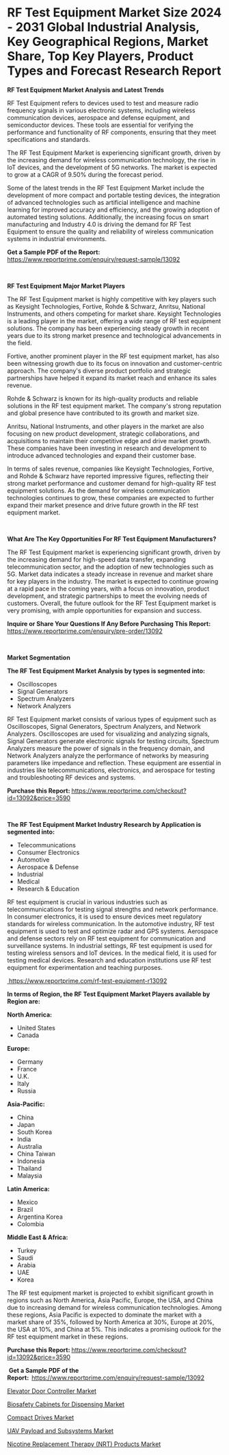 <p><h1>RF Test Equipment Market Size 2024 - 2031 Global Industrial Analysis, Key Geographical Regions, Market Share, Top Key Players, Product Types and Forecast Research Report</h1></p><p><strong>RF Test Equipment Market Analysis and Latest Trends</strong></p>
<p><p>RF Test Equipment refers to devices used to test and measure radio frequency signals in various electronic systems, including wireless communication devices, aerospace and defense equipment, and semiconductor devices. These tools are essential for verifying the performance and functionality of RF components, ensuring that they meet specifications and standards.</p><p>The RF Test Equipment Market is experiencing significant growth, driven by the increasing demand for wireless communication technology, the rise in IoT devices, and the development of 5G networks. The market is expected to grow at a CAGR of 9.50% during the forecast period.</p><p>Some of the latest trends in the RF Test Equipment Market include the development of more compact and portable testing devices, the integration of advanced technologies such as artificial intelligence and machine learning for improved accuracy and efficiency, and the growing adoption of automated testing solutions. Additionally, the increasing focus on smart manufacturing and Industry 4.0 is driving the demand for RF Test Equipment to ensure the quality and reliability of wireless communication systems in industrial environments.</p></p>
<p><strong>Get a Sample PDF of the Report:&nbsp;</strong> <a href="https://www.reportprime.com/enquiry/request-sample/13092">https://www.reportprime.com/enquiry/request-sample/13092</a></p>
<p>&nbsp;</p>
<p><strong>RF Test Equipment Major Market Players</strong></p>
<p><p>The RF Test Equipment market is highly competitive with key players such as Keysight Technologies, Fortive, Rohde & Schwarz, Anritsu, National Instruments, and others competing for market share. Keysight Technologies is a leading player in the market, offering a wide range of RF test equipment solutions. The company has been experiencing steady growth in recent years due to its strong market presence and technological advancements in the field.</p><p>Fortive, another prominent player in the RF test equipment market, has also been witnessing growth due to its focus on innovation and customer-centric approach. The company's diverse product portfolio and strategic partnerships have helped it expand its market reach and enhance its sales revenue.</p><p>Rohde & Schwarz is known for its high-quality products and reliable solutions in the RF test equipment market. The company's strong reputation and global presence have contributed to its growth and market size.</p><p>Anritsu, National Instruments, and other players in the market are also focusing on new product development, strategic collaborations, and acquisitions to maintain their competitive edge and drive market growth. These companies have been investing in research and development to introduce advanced technologies and expand their customer base.</p><p>In terms of sales revenue, companies like Keysight Technologies, Fortive, and Rohde & Schwarz have reported impressive figures, reflecting their strong market performance and customer demand for high-quality RF test equipment solutions. As the demand for wireless communication technologies continues to grow, these companies are expected to further expand their market presence and drive future growth in the RF test equipment market.</p></p>
<p>&nbsp;</p>
<p><strong>What Are The Key Opportunities For RF Test Equipment Manufacturers?</strong></p>
<p><p>The RF Test Equipment market is experiencing significant growth, driven by the increasing demand for high-speed data transfer, expanding telecommunication sector, and the adoption of new technologies such as 5G. Market data indicates a steady increase in revenue and market share for key players in the industry. The market is expected to continue growing at a rapid pace in the coming years, with a focus on innovation, product development, and strategic partnerships to meet the evolving needs of customers. Overall, the future outlook for the RF Test Equipment market is very promising, with ample opportunities for expansion and success.</p></p>
<p><strong>Inquire or Share Your Questions If Any Before Purchasing This Report:</strong> <a href="https://www.reportprime.com/enquiry/pre-order/13092">https://www.reportprime.com/enquiry/pre-order/13092</a></p>
<p>&nbsp;</p>
<p><strong>Market Segmentation</strong></p>
<p><strong>The RF Test Equipment Market Analysis by types is segmented into:</strong></p>
<p><ul><li>Oscilloscopes</li><li>Signal Generators</li><li>Spectrum Analyzers</li><li>Network Analyzers</li></ul></p>
<p><p>RF Test Equipment market consists of various types of equipment such as Oscilloscopes, Signal Generators, Spectrum Analyzers, and Network Analyzers. Oscilloscopes are used for visualizing and analyzing signals, Signal Generators generate electronic signals for testing circuits, Spectrum Analyzers measure the power of signals in the frequency domain, and Network Analyzers analyze the performance of networks by measuring parameters like impedance and reflection. These equipment are essential in industries like telecommunications, electronics, and aerospace for testing and troubleshooting RF devices and systems.</p></p>
<p><strong>Purchase this Report:&nbsp;</strong><a href="https://www.reportprime.com/checkout?id=13092&price=3590">https://www.reportprime.com/checkout?id=13092&price=3590</a></p>
<p>&nbsp;</p>
<p><strong>The RF Test Equipment Market Industry Research by Application is segmented into:</strong></p>
<p><ul><li>Telecommunications</li><li>Consumer Electronics</li><li>Automotive</li><li>Aerospace & Defense</li><li>Industrial</li><li>Medical</li><li>Research & Education</li></ul></p>
<p><p>RF test equipment is crucial in various industries such as telecommunications for testing signal strengths and network performance. In consumer electronics, it is used to ensure devices meet regulatory standards for wireless communication. In the automotive industry, RF test equipment is used to test and optimize radar and GPS systems. Aerospace and defense sectors rely on RF test equipment for communication and surveillance systems. In industrial settings, RF test equipment is used for testing wireless sensors and IoT devices. In the medical field, it is used for testing medical devices. Research and education institutions use RF test equipment for experimentation and teaching purposes.</p></p>
<p><a href="https://www.reportprime.com/rf-test-equipment-r13092">&nbsp;https://www.reportprime.com/rf-test-equipment-r13092</a></p>
<p><strong>In terms of Region, the RF Test Equipment Market Players available by Region are:</strong></p>
<p>
    <p> <strong> North America: </strong>
        <ul>
            <li>United States</li>
            <li>Canada</li>
        </ul>
        </p> 
    <p> <strong> Europe: </strong>
        <ul>
            <li>Germany</li>
            <li>France</li>
            <li>U.K.</li>
            <li>Italy</li>
            <li>Russia</li>
        </ul>
        </p> 
    <p> <strong> Asia-Pacific: </strong>
        <ul>
            <li>China</li>
            <li>Japan</li>
            <li>South Korea</li>
            <li>India</li>
            <li>Australia</li>
            <li>China Taiwan</li>
            <li>Indonesia</li>
            <li>Thailand</li>
            <li>Malaysia</li>
        </ul>
        </p> 
    <p> <strong> Latin America: </strong>
        <ul>
            <li>Mexico</li>
            <li>Brazil</li>
            <li>Argentina Korea</li>
            <li>Colombia</li>
        </ul>
        </p> 
    <p> <strong> Middle East & Africa: </strong>
        <ul>
            <li>Turkey</li>
            <li>Saudi</li>
            <li>Arabia</li>
            <li>UAE</li>
            <li>Korea</li>
        </ul>
    </p>
    </p>
<p><p>The RF test equipment market is projected to exhibit significant growth in regions such as North America, Asia Pacific, Europe, the USA, and China due to increasing demand for wireless communication technologies. Among these regions, Asia Pacific is expected to dominate the market with a market share of 35%, followed by North America at 30%, Europe at 20%, the USA at 10%, and China at 5%. This indicates a promising outlook for the RF test equipment market in these regions.</p></p>
<p><strong>Purchase this Report: </strong><a href="https://www.reportprime.com/checkout?id=13092&price=3590">https://www.reportprime.com/checkout?id=13092&price=3590</a></p>
<p>&nbsp;<strong>Get a Sample PDF of the Report:&nbsp;&nbsp;</strong><a href="https://www.reportprime.com/enquiry/request-sample/13092">https://www.reportprime.com/enquiry/request-sample/13092</a></p>
<p><strong></strong></p>
<p><p><a href="https://www.linkedin.com/pulse/analyzing-elevator-door-controller-market-dynamics-growth-hblbe?trackingId=iUEDHolRRWeeB1rwSlM7IA%3D%3D">Elevator Door Controller Market</a></p><p><a href="https://medium.com/@breanakozey2023/insights-into-the-biosafety-cabinets-for-dispensing-market-size-which-is-expanding-with-a-9-cagr-8678ac992a69">Biosafety Cabinets for Dispensing Market</a></p><p><a href="https://www.linkedin.com/pulse/global-compact-drives-market-size-share-analysis-product-mojfe?trackingId=55euPO2SSJejbvL72p7L6Q%3D%3D">Compact Drives Market</a></p><p><a href="https://github.com/LarryPearsongXXfvf/Market-Research-Report-List-1/blob/main/uav-payload-and-subsystems-market.md">UAV Payload and Subsystems Market</a></p><p><a href="https://medium.com/@danialhayes/global-nicotine-replacement-therapy-nrt-products-market-size-and-market-trends-analysis-by-92094b928dcc">Nicotine Replacement Therapy (NRT) Products Market</a></p></p>